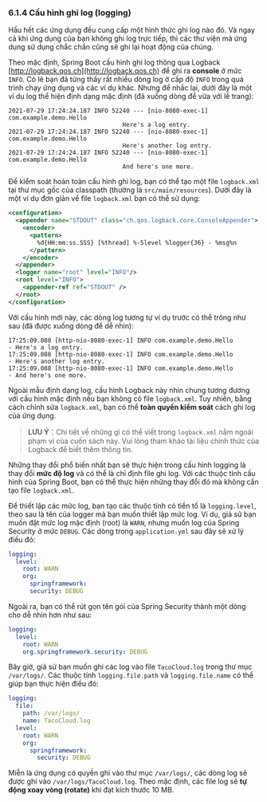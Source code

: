 ### 6.1.4 Cấu hình ghi log (logging)

Hầu hết các ứng dụng đều cung cấp một hình thức ghi log nào đó. Và ngay cả khi ứng dụng của bạn không ghi log trực tiếp, thì các thư viện mà ứng dụng sử dụng chắc chắn cũng sẽ ghi lại hoạt động của chúng.

Theo mặc định, Spring Boot cấu hình ghi log thông qua Logback [http://logback.qos.ch](http://logback.qos.ch) để ghi ra **console** ở mức `INFO`. Có lẽ bạn đã từng thấy rất nhiều dòng log ở cấp độ `INFO` trong quá trình chạy ứng dụng và các ví dụ khác. Nhưng để nhắc lại, dưới đây là một ví dụ log thể hiện định dạng mặc định (đã xuống dòng để vừa với lề trang):

```text
2021-07-29 17:24:24.187 INFO 52240 --- [nio-8080-exec-1] com.example.demo.Hello
                                Here's a log entry.
2021-07-29 17:24:24.187 INFO 52240 --- [nio-8080-exec-1] com.example.demo.Hello
                                Here's another log entry.
2021-07-29 17:24:24.187 INFO 52240 --- [nio-8080-exec-1] com.example.demo.Hello
                                And here's one more.
```

Để kiểm soát hoàn toàn cấu hình ghi log, bạn có thể tạo một file `logback.xml` tại thư mục gốc của classpath (thường là `src/main/resources`). Dưới đây là một ví dụ đơn giản về file `logback.xml` bạn có thể sử dụng:

```xml
<configuration>
  <appender name="STDOUT" class="ch.qos.logback.core.ConsoleAppender">
    <encoder>
      <pattern>
        %d{HH:mm:ss.SSS} [%thread] %-5level %logger{36} - %msg%n
      </pattern>
    </encoder>
  </appender>
  <logger name="root" level="INFO"/>
  <root level="INFO">
    <appender-ref ref="STDOUT" />
  </root>
</configuration>
```

Với cấu hình mới này, các dòng log tương tự ví dụ trước có thể trông như sau (đã được xuống dòng để dễ nhìn):

```text
17:25:09.088 [http-nio-8080-exec-1] INFO com.example.demo.Hello
- Here's a log entry.
17:25:09.088 [http-nio-8080-exec-1] INFO com.example.demo.Hello
- Here's another log entry.
17:25:09.088 [http-nio-8080-exec-1] INFO com.example.demo.Hello
- And here's one more.
```

Ngoài mẫu định dạng log, cấu hình Logback này nhìn chung tương đương với cấu hình mặc định nếu bạn không có file `logback.xml`. Tuy nhiên, bằng cách chỉnh sửa `logback.xml`, bạn có thể **toàn quyền kiểm soát** cách ghi log của ứng dụng.

> **LƯU Ý**：Chi tiết về những gì có thể viết trong `logback.xml` nằm ngoài phạm vi của cuốn sách này. Vui lòng tham khảo tài liệu chính thức của Logback để biết thêm thông tin.

Những thay đổi phổ biến nhất bạn sẽ thực hiện trong cấu hình logging là thay đổi **mức độ log** và có thể là chỉ định file ghi log. Với các thuộc tính cấu hình của Spring Boot, bạn có thể thực hiện những thay đổi đó mà không cần tạo file `logback.xml`.

Để thiết lập các mức log, bạn tạo các thuộc tính có tiền tố là `logging.level`, theo sau là tên của logger mà bạn muốn thiết lập mức log. Ví dụ, giả sử bạn muốn đặt mức log mặc định (root) là `WARN`, nhưng muốn log của Spring Security ở mức `DEBUG`. Các dòng trong `application.yml` sau đây sẽ xử lý điều đó:

```yaml
logging:
  level:
    root: WARN
    org:
      springframework:
      security: DEBUG
```

Ngoài ra, bạn có thể rút gọn tên gói của Spring Security thành một dòng cho dễ nhìn hơn như sau:

```yaml
logging:
  level:
    root: WARN
    org.springframework.security: DEBUG
```

Bây giờ, giả sử bạn muốn ghi các log vào file `TacoCloud.log` trong thư mục `/var/logs/`. Các thuộc tính `logging.file.path` và `logging.file.name` có thể giúp bạn thực hiện điều đó:

```yaml
logging:
  file:
    path: /var/logs/
    name: TacoCloud.log
  level:
    root: WARN
    org:
      springframework:
        security: DEBUG
```

Miễn là ứng dụng có quyền ghi vào thư mục `/var/logs/`, các dòng log sẽ được ghi vào `/var/logs/TacoCloud.log`. Theo mặc định, các file log sẽ **tự động xoay vòng (rotate)** khi đạt kích thước 10 MB.

